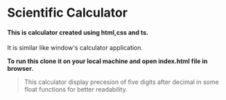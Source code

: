 # Scientific Calculator

#### This is calculator created using html,css and ts.
It is similar like window's calculator application.

**To run this clone it on your local machine and open index.html file in browser.**

> This calculator display precesion of five digits after decimal in some float functions for better readability.
